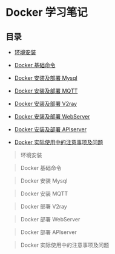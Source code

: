 # Docker 学习笔记

## 目录

- [环境安装](#环境安装)
- [Docker 基础命令](#Docker基础命令)
- [Docker 安装及部署 Mysql](#Docker安装Mysql)
- [Docker 安装及部署 MQTT](#Docker安装MQTT)
- [Docker 安装及部署 V2ray](#Docker部署V2ray)
- [Docker 安装及部署 WebServer](#Docker部署WebServer)
- [Docker 安装及部署 APIserver](#Docker部署APIserver)

- [Docker 实际使用中的注意事项及问题](#Docker实际使用中的注意事项及问题)

> 环境安装

> Docker 基础命令

> Docker 安装 Mysql

> Docker 安装 MQTT

> Docker 部署 V2ray

> Docker 部署 WebServer

> Docker 部署 APIserver

> Docker 实际使用中的注意事项及问题
